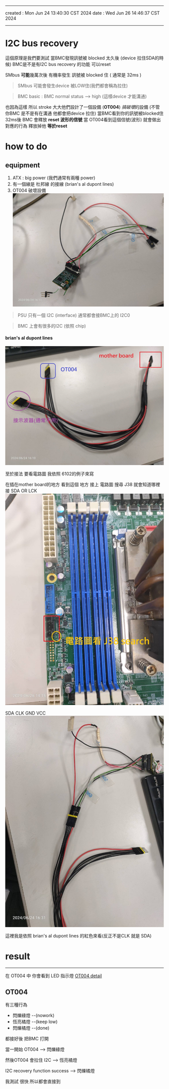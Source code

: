 ---
created	:	Mon Jun 24 13:40:30 CST 2024
date	:	Wed Jun 26 14:46:37 CST 2024

-------------------------------------------------------------------------------
# I2C bus recovery #
這個原理是我們要測試
當BMC發現訊號被 blocked 太久後
(device 拉住SDA的時候)
BMC是不是有I2C bus recovery 的功能
可以reset

SMbus **可能**幾萬次後 有機率發生
訊號被  blocked 住 ( 通常是 32ms )

> SMbus 可能會發生device 被LOW住(我們都會稱為拉住)

> BMC basic : BMC normal status --> high (這樣device 才能溝通)

也因為這樣 所以 stroke 大大他們設計了一個設備 (**OT004**)
*搞破壞*的設備 (不管你BMC 是不是有在溝通 他都會把device 拉住)
當BMC看到你的訊號被blocked住32ms後
BMC 會釋放 **reset 波形的信號**
當 OT004看到這個信號(波形) 就會做出對應的行為 釋放掉他 **等於reset**

# how to do #

## equipment ##
1. ATX :  big power (我們通常有兩種 power)
2. 有一個線是 杜邦線 的接線 (brian's al dupont lines)
3. OT004   破壞設備
![3](./pic/I2C_bus_recovery_de.jpg)

> PSU 只有一個 I2C (interface) 通常都會接BMC上的 I2C0

> BMC 上會有很多的I2C (依照 chip)


#### brian's al dupont lines  ####
![2](./pic/I2C_bus_recovery_brianlove.jpg)

至於接法 要看電路圖
我依照 6102的例子來寫

在插在mother board的地方
看到這個 地方 接上 電路圖
搜尋 J38 就會知道哪裡接 SDA OR LCK
![motherb](./pic/I2C_bus_recovery_motherboard.jpg)

SDA CLK GND VCC
![connect_de](./pic/I2C_bus_recovery_connect.jpg)

這裡我是依照 brian's al dupont lines 的紅色來看(反正不是CLK 就是 SDA)

# result #
-------------------------------------------------------------------------------
在 OT004 中 你會看到 LED 指示燈
[OT004 detail](https://hackmd.io/@Josh-cpld/rk804uz2F)

## OT004 ##
有三種行為
+ 閃爍綠燈 --(nowork)
+ 恆亮橘燈 --(keep low)
+ 閃爍橘燈 --(done)


都接好後 把BMC 打開

當一開始 OT004 --> 閃爍綠燈

然後OT004 會拉住 I2C --> 恆亮橘燈

I2C recovery function success --> 閃爍橘燈

我測試 很快 所以都會直接到
